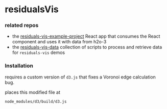 # residualsVis

### related repos
- the [residuals-vis-example-project](https://github.com/h2oai/residuals-vis-example-project) React app that consumes the React component and uses it with data from h2o-3
- the [residuals-vis-data](https://github.com/h2oai/residuals-vis-data) collection of scripts to process and retrieve data for `residuals-vis` demos

### Installation

requires a custom version of `d3.js` that fixes a Voronoi edge calculation bug.

places this modified file at 

`node_modules/d3/build/d3.js`